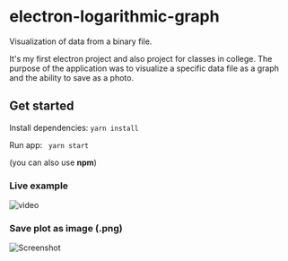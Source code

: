 # electron-logarithmic-graph
Visualization of data from a binary file.

It's my first electron project and also project for classes in college. 
The purpose of the application was to visualize a specific data file as a graph and the ability to save as a photo.


## Get started
Install dependencies: 
``` yarn install ``` 

Run app:
``` yarn start```

(you can also use **npm**)

### Live example
![video](live_example.gif)

### Save plot as image (.png)
![Screenshot](chart_1.png)
